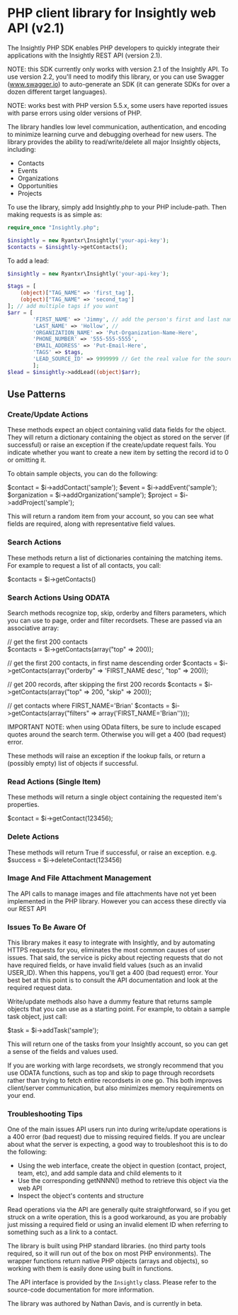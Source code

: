 # PHP client library for Insightly web API (v2.1)

The Insightly PHP SDK enables PHP developers to quickly integrate their applications with the Insightly REST API (version 2.1).

NOTE: this SDK currently only works with version 2.1 of the Insightly API. To use version 2.2, you'll need to modify this library, or you can use Swagger (www.swagger.io) to auto-generate an SDK (it can generate SDKs for over a dozen different target languages).

NOTE: works best with PHP version 5.5.x, some users have reported issues with parse errors using older versions of PHP.

The library handles low level communication, authentication,
and encoding to minimize learning curve and debugging overhead for new users.
The library provides the ability to read/write/delete
all major Insightly objects, including:

* Contacts
* Events
* Organizations
* Opportunities
* Projects

To use the library, simply add Insightly.php to your PHP include-path.
Then making requests is as simple as:

```php
require_once "Insightly.php";

$insightly = new Ryantxr\Insightly('your-api-key');
$contacts = $insightly->getContacts();
```

To add a lead:

```php
$insightly = new Ryantxr\Insightly('your-api-key');

$tags = [
    (object)["TAG_NAME" => 'first_tag'],
    (object)["TAG_NAME" => 'second_tag']
]; // add multiple tags if you want
$arr = [
        'FIRST_NAME' => 'Jimmy', // add the person's first and last name
        'LAST_NAME' => 'Hollow', // 
        'ORGANIZATION_NAME' => 'Put-Organization-Name-Here',
        'PHONE_NUMBER' => '555-555-5555',
        'EMAIL_ADDRESS' => 'Put-Email-Here',
        'TAGS' => $tags,
        'LEAD_SOURCE_ID' => 9999999 // Get the real value for the source you want to use
        ];
$lead = $insightly->addLead((object)$arr);
```

## Use Patterns

### Create/Update Actions

These methods expect an object containing valid data fields for the object.
They will return a dictionary containing the object
as stored on the server (if successful)
or raise an exception if the create/update request fails.
You indicate whether you want to create a new item
by setting the record id to 0 or omitting it.

To obtain sample objects, you can do the following:

$contact = $i->addContact('sample');
$event = $i->addEvent('sample');
$organization = $i->addOrganization('sample');
$project = $i->addProject('sample');

This will return a random item from your account,
so you can see what fields are required,
along with representative field values.

### Search Actions

These methods return a list of dictionaries containing the matching items.
For example to request a list of all contacts, you call:

$contacts = $i->getContacts()

### Search Actions Using ODATA

Search methods recognize top, skip, orderby and filters parameters,
which you can use to page, order and filter recordsets.
These are passed via an associative array:

// get the first 200 contacts   
$contacts = $i->getContacts(array("top" => 200));

// get the first 200 contacts, in first name descending order
$contacts = $i->getContacts(array("orderby" => 'FIRST_NAME desc', "top" => 200));

// get 200 records, after skipping the first 200 records
$contacts = $i->getContacts(array("top" => 200, "skip" => 200));

// get contacts where FIRST_NAME='Brian'
$contacts = $i->getContacts(array("filters" => array('FIRST_NAME=\'Brian\'')));

IMPORTANT NOTE: when using OData filters,
be sure to include escaped quotes around the search term.
Otherwise you will get a 400 (bad request) error.

These methods will raise an exception if the lookup fails,
or return a (possibly empty) list of objects if successful.

### Read Actions (Single Item)

These methods will return a single object containing the requested item's properties.

$contact = $i->getContact(123456);

### Delete Actions

These methods will return True if successful, or raise an exception.
e.g. $success = $i->deleteContact(123456)

### Image And File Attachment Management

The API calls to manage images and file attachments have not yet been implemented in the PHP library. However you can access
these directly via our REST API

### Issues To Be Aware Of

This library makes it easy to integrate with Insightly,
and by automating HTTPS requests for you,
eliminates the most common causes of user issues.
That said, the service is picky about rejecting requests
that do not have required fields, or have invalid field values
(such as an invalid USER_ID).
When this happens, you'll get a 400 (bad request) error.
Your best bet at this point is to consult the
API documentation and look at the required request data.

Write/update methods also have a dummy feature
that returns sample objects that you can use as a starting point.
For example, to obtain a sample task object, just call:

$task = $i->addTask('sample');

This will return one of the tasks from your Insightly account,
so you can get a sense of the fields and values used.

If you are working with large recordsets,
we strongly recommend that you use ODATA functions,
such as top and skip to page through recordsets
rather than trying to fetch entire recordsets in one go.
This both improves client/server communication,
but also minimizes memory requirements on your end.

### Troubleshooting Tips

One of the main issues API users run into during write/update operations
is a 400 error (bad request) due to missing required fields.
If you are unclear about what the server is expecting,
a good way to troubleshoot this is to do the following:

* Using the web interface, create the object in question
    (contact, project, team, etc), and add sample data and child elements to it
* Use the corresponding getNNNN() method to retrieve this object via the web API
* Inspect the object's contents and structure

Read operations via the API are generally quite straightforward,
so if you get struck on a write operation, this is a good workaround,
as you are probably just missing a required field
or using an invalid element ID when referring
to something such as a link to a contact.

The library is built using PHP standard libraries.
(no third party tools required, so it will run out of the box
on most PHP environments).
The wrapper functions return native PHP objects (arrays and objects),
so working with them is easily done using built in functions. 

The API interface is provided by the `Insightly` class.
Please refer to the source-code documentation for more information.

The library was authored by Nathan Davis, and is currently in beta.
